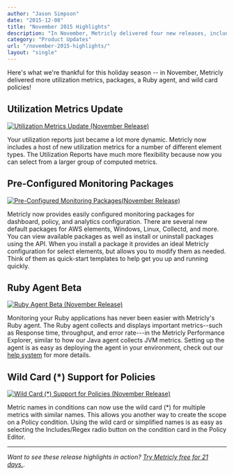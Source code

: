 ```yaml
---
author: "Jason Simpson"
date: "2015-12-08"
title: "November 2015 Highlights"
description: "In November, Metricly delivered four new releases, including more utilization metrics, packages, a Ruby agent, and wild card policies!"
category: "Product Updates"
url: "/november-2015-highlights/"
layout: "single"
---
```



Here's what we're thankful for this holiday season -- in November, Metricly delivered more utilization metrics, packages, a Ruby agent, and wild card policies!

Utilization Metrics Update
--------------------------

[![Utilization Metrics Update (November Release)](https://s3-us-west-2.amazonaws.com/com-netuitive-app-usw2-public/wp-content/uploads/2016/03/AdditionalUtilizationMetrics.jpg)](https://s3-us-west-2.amazonaws.com/com-netuitive-app-usw2-public/wp-content/uploads/2016/03/AdditionalUtilizationMetrics.jpg)

Your utilization reports just became a lot more dynamic. Metricly now includes a host of new utilization metrics for a number of different element types. The Utilization Reports have much more flexibility because now you can select from a larger group of computed metrics.

Pre-Configured Monitoring Packages
----------------------------------

[![Pre-Configured Monitoring Packages(November Release)](https://s3-us-west-2.amazonaws.com/com-netuitive-app-usw2-public/wp-content/uploads/2016/03/CommunityPackages.jpg)](https://s3-us-west-2.amazonaws.com/com-netuitive-app-usw2-public/wp-content/uploads/2016/03/CommunityPackages.jpg)

Metricly now provides easily configured monitoring packages for dashboard, policy, and analytics configuration. There are several new default packages for AWS elements, Windows, Linux, Collectd, and more. You can view available packages as well as install or uninstall packages using the API. When you install a package it provides an ideal Metricly configuration for select elements, but allows you to modify them as needed. Think of them as quick-start templates to help get you up and running quickly.

Ruby Agent Beta
---------------

[![Ruby Agent Beta (November Release)](https://s3-us-west-2.amazonaws.com/com-netuitive-app-usw2-public/wp-content/uploads/2016/03/RubyAgent.jpg)](https://s3-us-west-2.amazonaws.com/com-netuitive-app-usw2-public/wp-content/uploads/2016/03/RubyAgent.jpg)

Monitoring your Ruby applications has never been easier with Metricly's Ruby agent. The Ruby agent collects and displays important metrics--such as Response time, throughput, and error rate---in the Metricly Performance Explorer, similar to how our Java agent collects JVM metrics. Setting up the agent is as easy as deploying the agent in your environment, check out our [help system](https://www.metricly.com/support) for more details.

Wild Card (*) Support for Policies
----------------------------------

[![Wild Card (*) Support for Policies (November Release)](https://s3-us-west-2.amazonaws.com/com-netuitive-app-usw2-public/wp-content/uploads/2016/03/WildCardSupportPolicies.jpg)](https://s3-us-west-2.amazonaws.com/com-netuitive-app-usw2-public/wp-content/uploads/2016/03/WildCardSupportPolicies.jpg)

Metric names in conditions can now use the wild card (*) for multiple metrics with similar names. This allows you another way to create the scope on a Policy condition. Using the wild card or simplified names is as easy as selecting the Includes/Regex radio button on the condition card in the Policy Editor.

* * * * *

*Want to see these release highlights in action? [Try Metricly free for 21 days.](/signup)*.
